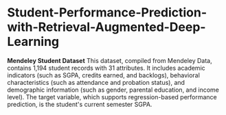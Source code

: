 # Student-Performance-Prediction-with-Retrieval-Augmented-Deep-Learning
**Mendeley Student Dataset**
This dataset, compiled from Mendeley Data, contains 1,194 student records with 31 attributes. It includes academic indicators (such as SGPA, credits
earned, and backlogs), behavioral characteristics (such as attendance and probation status), and demographic information (such as gender, parental education, and income level). The target variable, which supports regression-based performance prediction, is the student's current semester SGPA.
